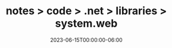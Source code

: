 ---
title: notes > code > .net > libraries > system.web
date: 2023-06-15T00:00:00-06:00
draft: false
---